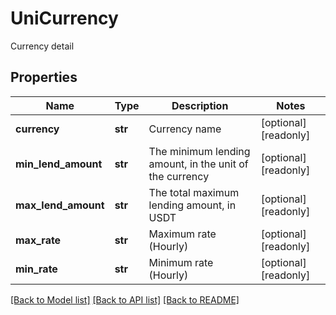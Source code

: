 # UniCurrency

Currency detail
## Properties
Name | Type | Description | Notes
------------ | ------------- | ------------- | -------------
**currency** | **str** | Currency name | [optional] [readonly] 
**min_lend_amount** | **str** | The minimum lending amount, in the unit of the currency | [optional] [readonly] 
**max_lend_amount** | **str** | The total maximum lending amount, in USDT | [optional] [readonly] 
**max_rate** | **str** | Maximum rate (Hourly) | [optional] [readonly] 
**min_rate** | **str** | Minimum rate (Hourly) | [optional] [readonly] 

[[Back to Model list]](../README.md#documentation-for-models) [[Back to API list]](../README.md#documentation-for-api-endpoints) [[Back to README]](../README.md)


